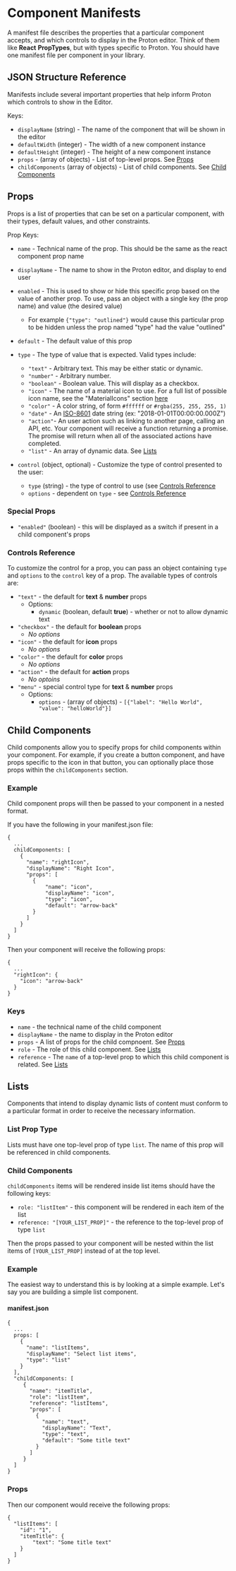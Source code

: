 # Component Manifests

A manifest file describes the properties that a particular component accepts, and which controls to display in the Proton editor. Think of them like **React** **PropTypes**, but with types specific to Proton. You should have one manifest file per component in your library.

## JSON Structure Reference

Manifests include several important properties that help inform Proton which controls to show in the Editor.

Keys:

* `displayName` (string) - The name of the component that will be shown in the editor
* `defaultWidth` (integer) - The width of a new component instance
* `defaultHeight` (integer) - The height of a new component instance
* `props` - (array of objects) - List of top-level props. See [Props](#props)
* `childComponents` (array of objects) - List of child components. See [Child Components](#child-components)

## Props

Props is a list of properties that can be set on a particular component, with their types, default values, and other constraints.

Prop Keys:

* 	`name` - Technical name of the prop. This should be the same as the react component prop name
*  `displayName` - The name to show in the Proton editor, and display to end user
*  `enabled` - This is used to show or hide this specific prop based on the value of another prop. To use, pass an object with a single key (the prop name) and value (the desired value)
	- For example `{"type": "outlined"}` would cause this particular prop to be hidden unless the prop named "type" had the value "outlined"
* `default` - The default value of this prop
*  `type` - The type of value that is expected. Valid types include:
	- `"text"` - Arbitrary text. This may be either static or dynamic.
	- `"number"` - Arbitrary number.
	- `"boolean"` - Boolean value. This will display as a checkbox.
	- `"icon"` - The name of a material icon to use. For a full list of possible icon name, see the "MaterialIcons" section [here](https://oblador.github.io/react-native-vector-icons/)
	- `"color"` - A color string, of form `#ffffff` or `#rgba(255, 255, 255, 1)`
	- `"date"` - An [ISO-8601](https://en.wikipedia.org/wiki/ISO_8601) date string (ex: "2018-01-01T00:00:00.000Z")
	- `"action"`- An user action such as linking to another page, calling an API, etc. Your component will receive a function returning a promise. The promise will return when all of the associated actions have completed.
	- `"list"` - An array of dynamic data. See [Lists](#lists)

* `control` (object, optional) - Customize the type of control presented to the user:
	- `type` (string) - the type of control to use (see [Controls Reference](#controls-reference)
	- `options` - dependent on `type` - see [Controls Reference](#controls-reference)

### Special Props

* `"enabled"` (boolean) - this will be displayed as a switch if present in a child component's props


### Controls Reference

To customize the control for a prop, you can pass an object containing `type` and `options` to the `control` key of a prop. The available types of controls are:

* `"text"` - the default for **text** & **number** props
	- Options:
		- `dynamic` (boolean, default **true**) - whether or not to allow dynamic text
* `"checkbox"` - the default for **boolean** props
	- _No options_
* `"icon"` - the default for **icon** props
	- _No options_
* `"color"` - the default for **color** props
	- _No options_
* `"action"` - the default for **action** props
	- _No optoins_
* `"menu"` - special control type for **text** & **number** props
	- Options:
		- `options` - (array of objects) - `[{"label": "Hello World", "value": "helloWorld"}]`


## Child Components

Child components allow you to specify props for child components within your component. For example, if you create a button component, and have props specific to the icon in that button, you can optionally place those props within the `childComponents` section.

### Example

Child component props will then be passed to your component in a nested format. 

If you have the following in your manifest.json file:

```
{
  ...
  childComponents: [
    {
      "name": "rightIcon",
      "displayName": "Right Icon",
      "props": [
        {
        	"name": "icon",
        	"displayName": "icon",
        	"type": "icon",
        	"default": "arrow-back"
        }
      ]
    }
  ]
}
```

Then your component will receive the following props:

```
{
  ...
  "rightIcon": {
    "icon": "arrow-back"
  }
}
```

### Keys

* `name` - the technical name of the child component
* `displayName` - the name to display in the Proton editor
* `props` - A list of props for the child compnoent. See [Props](#props)
* `role` - The role of this child component. See [Lists](#lists)
* `reference` - The `name` of a top-level prop to which this child component is related. See [Lists](#lists)

## Lists

Components that intend to display dynamic lists of content must conform to a particular format in order to receive the necessary information.

### List Prop Type

Lists must have one top-level prop of type `list`. The name of this prop will be referenced in child components.

### Child Components

`childComponents` items will be rendered inside list items should have the following keys:

* `role: "listItem"` - this component will be rendered in each item of the list
* `reference: "[YOUR_LIST_PROP]"` - the reference to the top-level prop of type `list`

Then the props passed to your component will be nested within the list items of `[YOUR_LIST_PROP]` instead of at the top level.

### Example

The easiest way to understand this is by looking at a simple example. Let's say you are building a simple list component.

#### manifest.json

```
{
  ...
  props: [
    {
      "name": "listItems",
      "displayName": "Select list items",
      "type": "list"
    }
  ],
  "childComponents: [
  	 {
  	   "name": "itemTitle",
  	   "role": "listItem",
  	   "reference": "listItems",
  	   "props": [
  	     {
  	       "name": "text",
  	       "displayName": "Text",
  	       "type": "text",
  	       "default": "Some title text"
  	     }
  	   ]
  	 }
  ]
}
```

### Props

Then our component would receive the following props:

```
{
  "listItems": [
    "id": "1",
    "itemTitle": {
    	"text": "Some title text"
    }
  ]
}
```